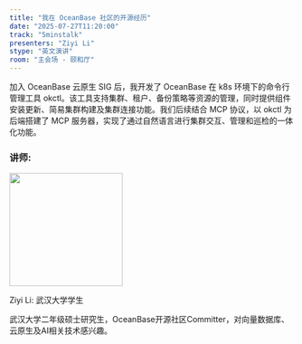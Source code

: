 ```yaml
---
title: "我在 OceanBase 社区的开源经历"
date: "2025-07-27T11:20:00"
track: "5minstalk"
presenters: "Ziyi Li"
stype: "英文演讲"
room: "主会场 - 颐和厅"
---
```


加入 OceanBase 云原生 SIG 后，我开发了 OceanBase 在 k8s 环境下的命令行管理工具 okctl。该工具支持集群、租户、备份策略等资源的管理，同时提供组件安装更新、简易集群构建及集群连接功能。我们后续结合 MCP 协议，以 okctl 为后端搭建了 MCP 服务器，实现了通过自然语言进行集群交互、管理和巡检的一体化功能。


### 讲师:


<img src="https://sessionize.com/image/f373-400o400o1-V7AE8A3ChQjz9eCh78LrP4.jpg" width="200" /><br/>

Ziyi Li: 武汉大学学生

武汉大学二年级硕士研究生，OceanBase开源社区Committer，对向量数据库、云原生及AI相关技术感兴趣。